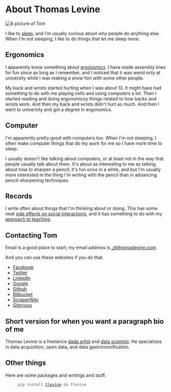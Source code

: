 About Thomas Levine
=====================

![A picture of Tom](/static/tom-pictures/2014-12-11.jpg)

I like to [sleep](/!/sleeping/), and I'm usually
curious about why people do anything else.
When I'm not sleeping, I like to do things that let me sleep more.

## Ergonomics
I apparently know something about
[ergonomics](https://en.wikipedia.org/wiki/Human_factors_and_ergonomics).
I have made assembly lines for fun since as long as I remember,
and I noticed that it was weird only at university while I was
making a snow fort with some other people.

My back and wrists started hurting when I was about 13. It might
have had something to do with me playing cello and using computers
a lot. Then I started reading and doing ergonomicsy things related to
how backs and wrists work. And then my back and wrists didn't hurt as
much. And then I went to university and got a degree in ergonomics.

## Computer
I'm apparently pretty good with computers too. When I'm not sleeping,
I often make computer things that do my work for me so I have more time
to sleep.

I usually doesn't like talking about computers, or at least not in the
way that people usually talk about them. It's about as interesting to me
as talking about how to sharpen a pencil; it's fun once in a while, and
but I'm usually more interested in the thing I'm writing with the pencil
than in advancing pencil-sharpening techniques.

## Records
I write often about things that I'm thinking about or doing. This has some
neat [side effects on social interactions](/!/hypermediated-conversation/), and
it has something to do with my [approach to teaching](/!/tom-computer-school/).

## Contacting Tom
Email is a good place to start; my email address is
<a rel="me" href="mailto:_@thomaslevine.com">_@thomaslevine.com</a>.

And you can use these websites if you do that.

* [Facebook](http://facebook.com/perluette)
* [Twitter](https://twitter.com/thomaslevine)
* [LinkedIn](https://www.linkedin.com/in/tlevine)
* [Google](https://plus.google.com/112237825767532686869)
* [Github](https://github.com/tlevine)
* [Bitbucket](https://bitbucket.org/tlevine)
* [ScraperWiki](https://scraperwiki.com/profiles/tlevine)
* [Gitorious](https://gitorious.org/tlevine)

## Short version for when you want a paragraph bio of me
Thomas Levine is a freelance
[dada artist](/!/dada/) and
[data scientist](/!/data/).
He specializes in data acquisition, open data, and data gastronomification.

## Other things
Here are some packages and writings and stuff.

<blockquote><code>pip install <a href="https://pypi.python.org/pypi/tlevine">tlevine</a> && tlevine</code></blockquote>
